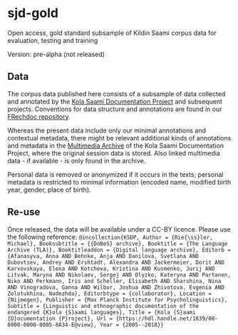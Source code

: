 # sjd-gold
Open access, gold standard subsample of Kildin Saami corpus data for evaluation, testing and training

Version: pre-alpha (not released)

## Data
The corpus data published here consists of a subsample of data collected and annotated by the [Kola Saami Documentation Project](http://dobes.mpi.nl/projects/sami/) and subsequent projects. Conventions for data structure and annotations are found in our [FRechdoc repository](https://github.com/langdoc/FRechdoc/).

Whereas the present data include only our minimal annotations and contextual metadata, there might be relevant additional kinds of annotations and metadata in the [Multimedia Archive](https://hdl.handle.net/1839/00-0000-0000-0005-8A34-E@view)  of the Kola Saami Documentation Project, where the original session data is stored. Also linked multimedia data - if available - is only found in the archive.

Personal data is removed or anonymized if it occurs in the texts; personal metadata is restricted to minimal information (encoded name, modified birth year, gender, place of birth).

## Re-use
Once released, the data will be available under a CC-BY licence. Please use the following reference:
`
@incollection{KSDP,
	Author = {Rie{\ss}ler, Michael},
	Booksubtitle = {{DoBeS} archive},
	Booktitle = {The Language Archive (TLA)},
	Booktitleaddon = {Digital language archive},
	Editorb = {Afanasyva, Anna AND Behnke, Anja AND Danilova, Svetlana AND Dubovtsev, Andrey AND Ershtadt, Alexandra AND Jackermeier, Dorit AND Karvovskaya, Elena AND Kotcheva, Kristina AND Kusmenko, Jurij AND Litvak, Maryna AND Nikolaev, Sergej AND Olyzko, Kateryna AND Partanen, Niko AND Perkmann, Iris and Scheller, Elisabeth AND Sharshina, Nina AND Vinogradova, Ganna AND Wilbur, Joshua AND Zhivotova, Evgenia AND Zolotukhina, Nadezhda},
	Editorbtype = {collaborator},
	Location = {Nijmegen},
	Publisher = {Max Planck Institute for Psycholinguistics},
	Subtitle = {Linguistic and ethnographic documentation of the endangered {K}ola {S}aami languages},
	Title = {Kola {S}aami {D}ocumentation {P}roject},
	Url = {https://hdl.handle.net/1839/00-0000-0000-0005-8A34-E@view},
	Year = {2005--2018}}
`



